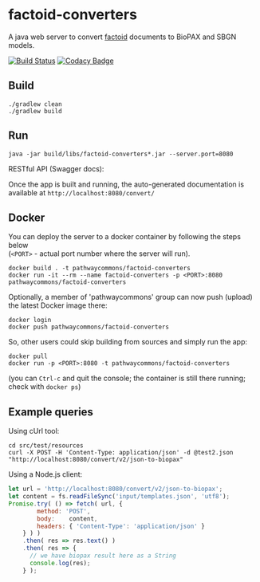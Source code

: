 # factoid-converters

A java web server to convert [factoid](https://github.com/PathwayCommons/factoid/) documents to BioPAX and SBGN models. 

[![Build Status](https://travis-ci.org/PathwayCommons/factoid-converters.svg?branch=master)](https://travis-ci.org/PathwayCommons/factoid-converters) 
[![Codacy Badge](https://api.codacy.com/project/badge/Grade/eba0e725f1bd4d45b4c15b45b8c13488)](https://www.codacy.com/app/IgorRodchenkov/factoid-converters?utm_source=github.com&amp;utm_medium=referral&amp;utm_content=PathwayCommons/factoid-converters&amp;utm_campaign=Badge_Grade)

## Build

```commandline
./gradlew clean
./gradlew build
```

## Run

```commandline
java -jar build/libs/factoid-converters*.jar --server.port=8080
```

RESTful API (Swagger docs):

Once the app is built and running, 
the auto-generated documentation is available at 
`http://localhost:8080/convert/`

## Docker
You can deploy the server to a docker container by following the steps below  
(`<PORT>` - actual port number where the server will run). 

```commandline
docker build . -t pathwaycommons/factoid-converters
docker run -it --rm --name factoid-converters -p <PORT>:8080 pathwaycommons/factoid-converters 
```

Optionally, a member of 'pathwaycommons' group can now push (upload) the latest Docker image there:

```commandline
docker login
docker push pathwaycommons/factoid-converters

```  

So, other users could skip building from sources and simply run the app:
```commandline
docker pull
docker run -p <PORT>:8080 -t pathwaycommons/factoid-converters
```

(you can `Ctrl-c` and quit the console; the container is still there running; check with `docker ps`)

## Example queries

Using cUrl tool:

```commandline
cd src/test/resources
curl -X POST -H 'Content-Type: application/json' -d @test2.json "http://localhost:8080/convert/v2/json-to-biopax"
```

Using a Node.js client:

```js
let url = 'http://localhost:8080/convert/v2/json-to-biopax';
let content = fs.readFileSync('input/templates.json', 'utf8');
Promise.try( () => fetch( url, {
        method: 'POST',
        body:    content,
        headers: { 'Content-Type': 'application/json' }
    } ) )
    .then( res => res.text() )
    .then( res => {
      // we have biopax result here as a String
      console.log(res);
    } );
```
